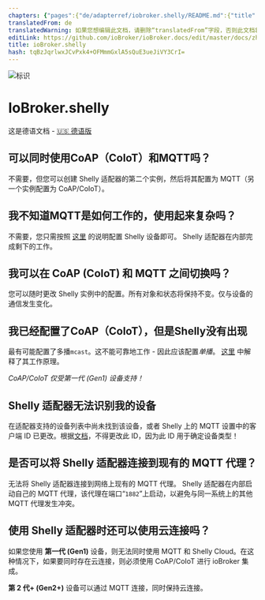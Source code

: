 ```yaml
---
chapters: {"pages":{"de/adapterref/iobroker.shelly/README.md":{"title":{"de":"ioBroker.shelly"},"content":"de/adapterref/iobroker.shelly/README.md"},"de/adapterref/iobroker.shelly/protocol-coap.md":{"title":{"de":"ioBroker.shelly"},"content":"de/adapterref/iobroker.shelly/protocol-coap.md"},"de/adapterref/iobroker.shelly/protocol-mqtt.md":{"title":{"de":"ioBroker.shelly"},"content":"de/adapterref/iobroker.shelly/protocol-mqtt.md"},"de/adapterref/iobroker.shelly/restricted-login.md":{"title":{"de":"ioBroker.shelly"},"content":"de/adapterref/iobroker.shelly/restricted-login.md"},"de/adapterref/iobroker.shelly/state-changes.md":{"title":{"de":"ioBroker.shelly"},"content":"de/adapterref/iobroker.shelly/state-changes.md"},"de/adapterref/iobroker.shelly/faq.md":{"title":{"de":"ioBroker.shelly"},"content":"de/adapterref/iobroker.shelly/faq.md"},"de/adapterref/iobroker.shelly/debug.md":{"title":{"de":"ioBroker.shelly"},"content":"de/adapterref/iobroker.shelly/debug.md"}}}
translatedFrom: de
translatedWarning: 如果您想编辑此文档，请删除“translatedFrom”字段，否则此文档将再次自动翻译
editLink: https://github.com/ioBroker/ioBroker.docs/edit/master/docs/zh-cn/adapterref/iobroker.shelly/faq.md
title: ioBroker.shelly
hash: tqBzJqrlwxJCvPxk4+OFMmmGxlA5sQuE3ueJiVY3CrI=
---
```

![标识](../../../de/admin/shelly.png)

# IoBroker.shelly
这是德语文档 - [🇺🇸 德语版](../en/faq.md)

## 可以同时使用CoAP（CoIoT）和MQTT吗？
不需要，但您可以创建 Shelly 适配器的第二个实例，然后将其配置为 MQTT（另一个实例配置为 CoAP/CoIoT）。

## 我不知道MQTT是如何工作的，使用起来复杂吗？
不需要，您只需按照 [这里](protocol-mqtt.md) 的说明配置 Shelly 设备即可。 Shelly 适配器在内部完成剩下的工作。

## 我可以在 CoAP (CoIoT) 和 MQTT 之间切换吗？
您可以随时更改 Shelly 实例中的配置。所有对象和状态将保持不变。仅与设备的通信发生变化。

## 我已经配置了CoAP（CoIoT），但是Shelly没有出现
最有可能配置了多播`mcast`。这不能可靠地工作 - 因此应该配置*单播*。 [这里](protocol-coap.md) 中解释了其工作原理。

*CoAP/CoIoT 仅受第一代 (Gen1) 设备支持！*

## Shelly 适配器无法识别我的设备
在适配器支持的设备列表中尚未找到该设备，或者 Shelly 上的 MQTT 设置中的客户端 ID 已更改。根据[文档](protocol-mqtt.md)，不得更改此 ID，因为此 ID 用于确定设备类型！

## 是否可以将 Shelly 适配器连接到现有的 MQTT 代理？
无法将 Shelly 适配器连接到网络上现有的 MQTT 代理。 Shelly 适配器在内部启动自己的 MQTT 代理，该代理在端口“`1882`”上启动，以避免与同一系统上的其他 MQTT 代理发生冲突。

## 使用 Shelly 适配器时还可以使用云连接吗？
如果您使用 **第一代 (Gen1)** 设备，则无法同时使用 MQTT 和 Shelly Cloud。在这种情况下，如果要同时存在云连接，则必须使用 CoAP/CoIoT 进行 ioBroker 集成。

**第 2 代+ (Gen2+)** 设备可以通过 MQTT 连接，同时保持云连接。